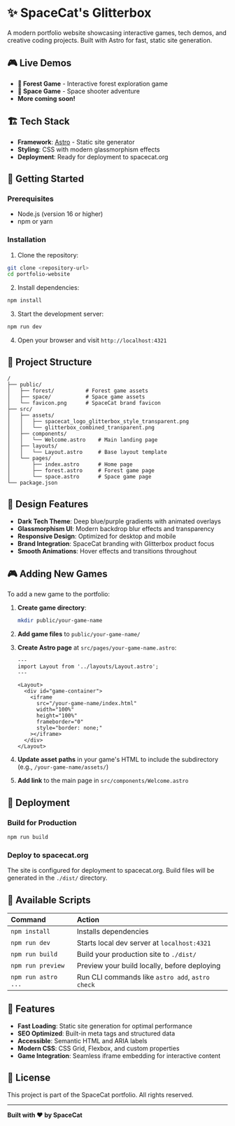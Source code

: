 # ✨ SpaceCat's Glitterbox

A modern portfolio website showcasing interactive games, tech demos, and creative coding projects. Built with Astro for fast, static site generation.

## 🎮 Live Demos

- **🌲 Forest Game** - Interactive forest exploration game
- **🚀 Space Game** - Space shooter adventure
- **More coming soon!**

## 🏗️ Tech Stack

- **Framework**: [Astro](https://astro.build) - Static site generator
- **Styling**: CSS with modern glassmorphism effects
- **Deployment**: Ready for deployment to spacecat.org

## 🚀 Getting Started

### Prerequisites

- Node.js (version 16 or higher)
- npm or yarn

### Installation

1. Clone the repository:
```bash
git clone <repository-url>
cd portfolio-website
```

2. Install dependencies:
```bash
npm install
```

3. Start the development server:
```bash
npm run dev
```

4. Open your browser and visit `http://localhost:4321`

## 📁 Project Structure

```
/
├── public/
│   ├── forest/          # Forest game assets
│   ├── space/           # Space game assets
│   └── favicon.png      # SpaceCat brand favicon
├── src/
│   ├── assets/
│   │   ├── spacecat_logo_glitterbox_style_transparent.png
│   │   └── glitterbox_combined_transparent.png
│   ├── components/
│   │   └── Welcome.astro    # Main landing page
│   ├── layouts/
│   │   └── Layout.astro     # Base layout template
│   └── pages/
│       ├── index.astro      # Home page
│       ├── forest.astro     # Forest game page
│       └── space.astro      # Space game page
└── package.json
```

## 🎨 Design Features

- **Dark Tech Theme**: Deep blue/purple gradients with animated overlays
- **Glassmorphism UI**: Modern backdrop blur effects and transparency
- **Responsive Design**: Optimized for desktop and mobile
- **Brand Integration**: SpaceCat branding with Glitterbox product focus
- **Smooth Animations**: Hover effects and transitions throughout

## 🎮 Adding New Games

To add a new game to the portfolio:

1. **Create game directory**:
   ```bash
   mkdir public/your-game-name
   ```

2. **Add game files** to `public/your-game-name/`

3. **Create Astro page** at `src/pages/your-game-name.astro`:
   ```astro
   ---
   import Layout from '../layouts/Layout.astro';
   ---
   
   <Layout>
     <div id="game-container">
       <iframe 
         src="/your-game-name/index.html" 
         width="100%" 
         height="100%" 
         frameborder="0"
         style="border: none;"
       ></iframe>
     </div>
   </Layout>
   ```

4. **Update asset paths** in your game's HTML to include the subdirectory (e.g., `/your-game-name/assets/`)

5. **Add link** to the main page in `src/components/Welcome.astro`

## 🚀 Deployment

### Build for Production

```bash
npm run build
```

### Deploy to spacecat.org

The site is configured for deployment to spacecat.org. Build files will be generated in the `./dist/` directory.

## 🎯 Available Scripts

| Command                   | Action                                           |
| :------------------------ | :----------------------------------------------- |
| `npm install`             | Installs dependencies                            |
| `npm run dev`             | Starts local dev server at `localhost:4321`      |
| `npm run build`           | Build your production site to `./dist/`          |
| `npm run preview`         | Preview your build locally, before deploying     |
| `npm run astro ...`       | Run CLI commands like `astro add`, `astro check` |

## 🌟 Features

- **Fast Loading**: Static site generation for optimal performance
- **SEO Optimized**: Built-in meta tags and structured data
- **Accessible**: Semantic HTML and ARIA labels
- **Modern CSS**: CSS Grid, Flexbox, and custom properties
- **Game Integration**: Seamless iframe embedding for interactive content

## 📝 License

This project is part of the SpaceCat portfolio. All rights reserved.

---

**Built with ❤️ by SpaceCat**
